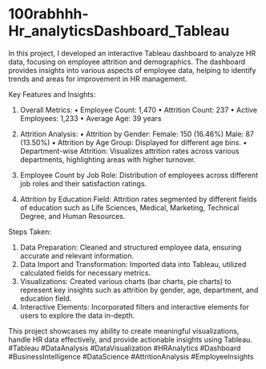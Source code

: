 # 100rabhhh-Hr_analyticsDashboard_Tableau

In this project, I developed an interactive Tableau dashboard to analyze HR data, focusing on employee attrition and demographics. The dashboard provides insights into various aspects of employee data, helping to identify trends and areas for improvement in HR management.

Key Features and Insights:
1.	Overall Metrics:
•	Employee Count: 1,470
•	Attrition Count: 237
•	Active Employees: 1,233
•	Average Age: 39 years

2.	Attrition Analysis:
•	Attrition by Gender:
           Female: 150 (16.46%)
           Male: 87 (13.50%)
•	Attrition by Age Group: Displayed for different age bins.
•	Department-wise Attrition: Visualizes attrition rates across various departments, highlighting areas with higher turnover.

3.	Employee Count by Job Role:
Distribution of employees across different job roles and their satisfaction ratings.

4.	Attrition by Education Field:
Attrition rates segmented by different fields of education such as Life Sciences, Medical, Marketing, Technical Degree, and Human Resources.

Steps Taken:
1.	Data Preparation:
Cleaned and structured employee data, ensuring accurate and relevant information.
2.	Data Import and Transformation:
Imported data into Tableau, utilized calculated fields for necessary metrics.
3.	Visualizations:
Created various charts (bar charts, pie charts) to represent key insights such as attrition by gender, age, department, and education field.
4.	Interactive Elements:
Incorporated filters and interactive elements for users to explore the data in-depth.


This project showcases my ability to create meaningful visualizations, handle HR data effectively, and provide actionable insights using Tableau.
#Tableau #DataAnalysis #DataVisualization #HRAnalytics #Dashboard #BusinessIntelligence #DataScience #AttritionAnalysis #EmployeeInsights
